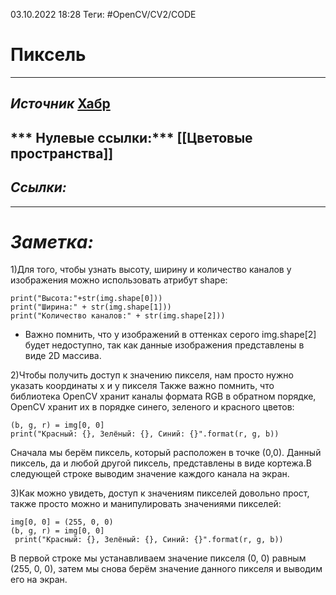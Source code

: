 03.10.2022    18:28
Теги: #OpenCV/CV2/CODE 
# Пиксель
---
***Источник***
[Хабр](https://habr.com/ru/post/519454/)
---
*** Нулевые ссылки:***
[[Цветовые пространства]]
---
***Ссылки:***
-
---
# ***Заметка:***
1)Для того, чтобы узнать высоту, ширину и количество каналов у изображения можно использовать атрибут shape:

```
print("Высота:"+str(img.shape[0]))
print("Ширина:" + str(img.shape[1]))
print("Количество каналов:" + str(img.shape[2]))
```

- Важно помнить, что у изображений в оттенках серого img.shape[2] будет недоступно, так как данные изображения представлены в виде 2D массива.

2)Чтобы получить доступ к значению пикселя, нам просто нужно указать координаты x и y пикселя Также важно помнить, что библиотека OpenCV хранит каналы формата RGB в обратном порядке, OpenCV хранит их в порядке синего, зеленого и красного цветов:

```
(b, g, r) = img[0, 0]
print("Красный: {}, Зелёный: {}, Синий: {}".format(r, g, b))
```

  

Cначала мы берём пиксель, который расположен в точке (0,0). Данный пиксель, да и любой другой пиксель, представлены в виде кортежа.В следующей строке выводим значение каждого канала на экран.

3)Как можно увидеть, доступ к значениям пикселей довольно прост, также просто можно и манипулировать значениями пикселей:

```
img[0, 0] = (255, 0, 0)
(b, g, r) = img[0, 0]
 print("Красный: {}, Зелёный: {}, Синий: {}".format(r, g, b))
```

В первой строке мы устанавливаем значение пикселя (0, 0) равным (255, 0, 0), затем мы снова берём значение данного пикселя и выводим его на экран.